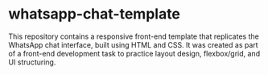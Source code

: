 # whatsapp-chat-template
This repository contains a responsive front-end template that replicates the WhatsApp chat interface, built using HTML and CSS. It was created as part of a front-end development task to practice layout design, flexbox/grid, and UI structuring.
